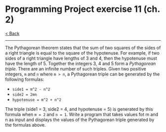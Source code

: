 # Programming Project exercise 11 (ch. 2)

[< Back](../README.md)

---

The Pythagorean theorem states that the sum of two squares of the sides of a right triangle is equal to the square of the hypotenuse. For example, if two sides of a right triangle have lengths of 3 and 4, then the hypotenuse must have the length of 5. Together the integers 3, 4 and 5 form a *Pythagorean triple*. There are an infinite number of such triples. Given two positive integers, `m` and `n` where `m > n`, a Pythagorean triple can be generated by the following formulas:

- `side1 = m^2 - n^2`
- `side2 = 2mn`
- `hypotenuse = m^2 + n^2`

The triple (side1 = 3, side2 = 4, and hypotenuse = 5) is generated by this formula when `m = 2` and `n = 1`. Write a program that takes values fot m and n as input and displays the values of the Pythagorean triple generated by the formulas above.
